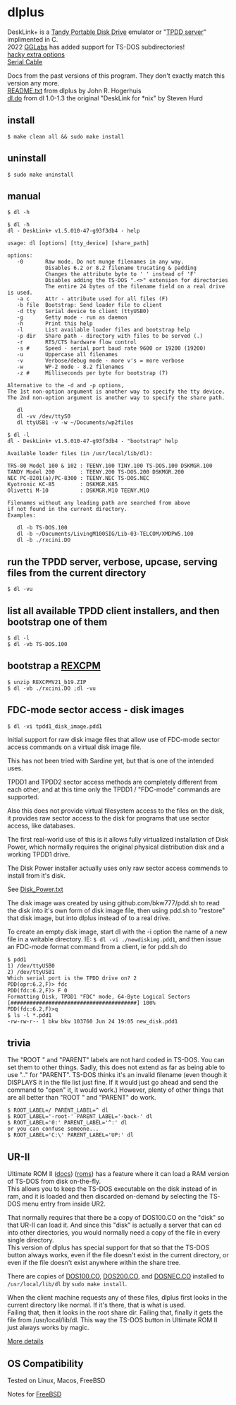 # dlplus
DeskLink+ is a [Tandy Portable Disk Drive](http://tandy.wiki/TPDD) emulator or "[TPDD server](http://tandy.wiki/TPDD_server)" implimented in C.  
2022 [GGLabs](https://gglabs.us/) has added support for TS-DOS subdirectories!  
[hacky extra options](ref/advanced_options.txt)  
[Serial Cable](http://tandy.wiki/Model_T_Serial_Cable)

Docs from the past versions of this program. They don't exactly match this version any more.  
[README.txt](README.txt) from dlplus by John R. Hogerhuis  
[dl.do](dl.do) from dl 1.0-1.3 the original "DeskLink for \*nix" by Steven Hurd
<!-- [Original source](http://bitchin100.com/files/linux/dlplus.zip) -->

## install
```
$ make clean all && sudo make install
```

## uninstall
```
$ sudo make uninstall
```

## manual
```
$ dl -h
```

```
$ dl -h
dl - DeskLink+ v1.5.010-47-g93f3db4 - help

usage: dl [options] [tty_device] [share_path]

options:
   -0       Raw mode. Do not munge filenames in any way.
            Disables 6.2 or 8.2 filename trucating & padding
            Changes the attribute byte to ' ' instead of 'F'
            Disables adding the TS-DOS ".<>" extension for directories
            The entire 24 bytes of the filename field on a real drive is used.
   -a c     Attr - attribute used for all files (F)
   -b file  Bootstrap: Send loader file to client
   -d tty   Serial device to client (ttyUSB0)
   -g       Getty mode - run as daemon
   -h       Print this help
   -l       List available loader files and bootstrap help
   -p dir   Share path - directory with files to be served (.)
   -r       RTS/CTS hardware flow control
   -s #     Speed - serial port baud rate 9600 or 19200 (19200)
   -u       Uppercase all filenames
   -v       Verbose/debug mode - more v's = more verbose
   -w       WP-2 mode - 8.2 filenames
   -z #     Milliseconds per byte for bootstrap (7)

Alternative to the -d and -p options,
The 1st non-option argument is another way to specify the tty device.
The 2nd non-option argument is another way to specify the share path.

   dl
   dl -vv /dev/ttyS0
   dl ttyUSB1 -v -w ~/Documents/wp2files

```
```
$ dl -l
dl - DeskLink+ v1.5.010-47-g93f3db4 - "bootstrap" help

Available loader files (in /usr/local/lib/dl):

TRS-80 Model 100 & 102 : TEENY.100 TINY.100 TS-DOS.100 DSKMGR.100
TANDY Model 200        : TEENY.200 TS-DOS.200 DSKMGR.200
NEC PC-8201(a)/PC-8300 : TEENY.NEC TS-DOS.NEC
Kyotronic KC-85        : DSKMGR.K85
Olivetti M-10          : DSKMGR.M10 TEENY.M10

Filenames without any leading path are searched from above
if not found in the current directory.
Examples:

   dl -b TS-DOS.100
   dl -b ~/Documents/LivingM100SIG/Lib-03-TELCOM/XMDPW5.100
   dl -b ./rxcini.DO

```

## run the TPDD server, verbose, upcase, serving files from the current directory
```
$ dl -vu
```

## list all available TPDD client installers, and then bootstrap one of them
```
$ dl -l
$ dl -vb TS-DOS.100
```

## bootstrap a [REXCPM](http://bitchin100.com/wiki/index.php?title=REXCPM)
```
$ unzip REXCPMV21_b19.ZIP
$ dl -vb ./rxcini.DO ;dl -vu
```

## FDC-mode sector access - disk images
```
$ dl -vi tpdd1_disk_image.pdd1
```
Initial support for raw disk image files that allow use of FDC-mode sector access commands on a virtual disk image file.

This has not been tried with Sardine yet, but that is one of the intended uses.

TPDD1 and TPDD2 sector access methods are completely different from each other, and at this time only the TPDD1 / "FDC-mode" commands are supported.  

Also this does not provide virtual filesystem access to the files on the disk, it provides raw sector access to the disk for programs that use sector access, like databases.

The first real-world use of this is it allows fully virtualized installation of Disk Power, which normally requires the original physical distribution disk and a working TPDD1 drive.

The Disk Power installer actually uses only raw sector access commends to install from it's disk.

See [Disk_Power.txt](clients/disk_power/Disk_Power.txt)

The disk image was created by using github.com/bkw777/pdd.sh to read the disk into it's own form of disk image file, then using pdd.sh to "restore" that disk image, but into dlplus instead of to a real drive.

To create an empty disk image, start dl with the -i option the name of a new file in a writable directory. IE: ```$ dl -vi ./newdiskimg.pdd1```, and then issue an FDC-mode format command from a client, ie for pdd.sh do  
```
$ pdd1
1) /dev/ttyUSB0
2) /dev/ttyUSB1
Which serial port is the TPDD drive on? 2
PDD(opr:6.2,F)> fdc
PDD(fdc:6.2,F)> F 0
Formatting Disk, TPDD1 "FDC" mode, 64-Byte Logical Sectors
[########################################] 100%                                
PDD(fdc:6.2,F)>q
$ ls -l *.pdd1
-rw-rw-r-- 1 bkw bkw 103760 Jun 24 19:05 new_disk.pdd1
```

## trivia
The "ROOT  " and "PARENT" labels are not hard coded in TS-DOS. You can set them to other things. Sadly, this does not extend as far as being able to use ".." for "PARENT". TS-DOS thinks it's an invalid filename (even though it DISPLAYS it in the file list just fine. If it would just go ahead and send the command to "open" it, it would work.) However, plenty of other things that are all better than "ROOT  " and "PARENT" do work.
```
$ ROOT_LABEL=/ PARENT_LABEL=^ dl
$ ROOT_LABEL='-root-' PARENT_LABEL='-back-' dl
$ ROOT_LABEL='0:' PARENT_LABEL='^:' dl
or you can confuse someone...  
$ ROOT_LABEL='C:\' PARENT_LABEL='UP:' dl
```
## UR-II
Ultimate ROM II ([docs](http://www.club100.org/library/libdoc.html)) ([roms](https://bitchin100.com/wiki/index.php?title=REXsharp#Option_ROM_Images_for_Download)) has a feature where it can load a RAM version of TS-DOS from disk on-the-fly.  
This allows you to keep the TS-DOS executable on the disk instead of in ram, and it is loaded and then discarded on-demand by selecting the TS-DOS menu entry from inside UR2.

That normally requires that there be a copy of DOS100.CO on the "disk" so that UR-II can load it. And since this "disk" is actually a server that can cd into other directories, you would normally need a copy of the file in every single directory.  
This version of dlplus has special support for that so that the TS-DOS button always works, even if the file doesn't exist in the current directory, or even if the file doesn't exist anywhere within the share tree.

There are copies of [DOS100.CO](clients/ts-dos/DOS100.CO), [DOS200.CO](clients/ts-dos/DOS200.CO), and [DOSNEC.CO](clients/ts-dos/DOSNEC.CO) installed to ```/usr/local/lib/dl``` by ```sudo make install```.

When the client machine requests any of these files, dlplus first looks in the current directory like normal. If it's there, that is what is used.  
Failing that, then it looks in the root share dir. Failing that, finally it gets the file from /usr/local/lib/dl. This way the TS-DOS button in Ultimate ROM II just always works by magic.

[More details](ref/ur2.txt)

## OS Compatibility
Tested on Linux, Macos, FreeBSD

Notes for [FreeBSD](ref/freebsd.txt)
